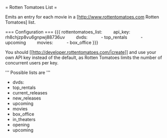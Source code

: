 = Rotten Tomatoes List =

Emits an entry for each movie in a [http://www.rottentomatoes.com Rotten Tomatoes] list.

=== Configuration ===
{{{
    rottentomatoes_list:
        api_key: rh8chjzp8vu6gnpwj88736uv
        dvds:
          - top_rentals
          - upcoming
        movies:
          - box_office
}}}

You should [[http://developer.rottentomatoes.com/|create]] and use your own API key instead of the default, as Rotten Tomatoes limits the number of concurrent users per key.

''' Possible lists are '''
* dvds:
 * top_rentals
 * current_releases
 * new_releases
 * upcoming
* movies
 * box_office
 * in_theaters
 * opening
 * upcoming